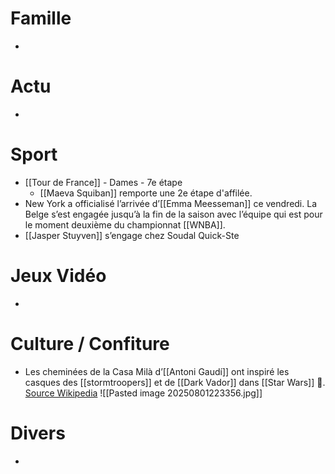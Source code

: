 # Famille
- 
# Actu
- 
# Sport
- [[Tour de France]] - Dames - 7e étape
	- [[Maeva Squiban]] remporte une 2e étape d'affilée.
- New York a officialisé l’arrivée d’[[Emma Meesseman]] ce vendredi. La Belge s’est engagée jusqu’à la fin de la saison avec l’équipe qui est pour le moment deuxième du championnat [[WNBA]].
- [[Jasper Stuyven]] s’engage chez Soudal Quick-Ste
# Jeux Vidéo
- 
# Culture / Confiture
- Les cheminées de la Casa Milà d’[[Antoni Gaudí]] ont inspiré les casques des [[stormtroopers]] et de [[Dark Vador]] dans [[Star Wars]] 🧐. [Source Wikipedia](https://fr.wikipedia.org/wiki/Casa_Mil%C3%A0)
  ![[Pasted image 20250801223356.jpg]]
# Divers
- 

